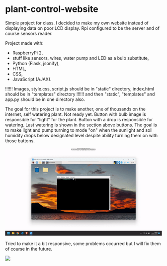 # plant-control-website

Simple project for class. I decided to make my own website instead of displaying data on poor LCD display.
Rpi configured to be the server and of course sensors reader.

Project made with:
 - RaspberryPi 2, 
 - stuff like sensors, wires, water pump and LED as a bulb substitute,
 - Python (Flask, jsonify), 
 - HTML, 
 - CSS,
 - JavaScript (AJAX).

!!!!!! Images, style.css, script.js should be in "static" directory, index.html should be in "templates" directory
!!!!!! and then "static", "templates" and app.py should be in one directory also.

The goal for this project is to make another, one of thousands on the internet, self watering plant. 
Not ready yet. Button with bulb image is responsible for "light" for the plant. Button with a drop is
responsible for watering. Last watering is shown in the section above buttons. The goal is to make light
and pump turning to mode "on" when the sunlight and soil humidity drops below designated level despite ability turning 
them on with those buttons.

![](https://github.com/rafalBaron/plant-control-website/blob/main/plant.gif)

Tried to make it a bit responsive, some problems occurred but I will fix them of course in the future.

![](https://github.com/rafalBaron/plant-control-website/blob/main/plant2.gif)
